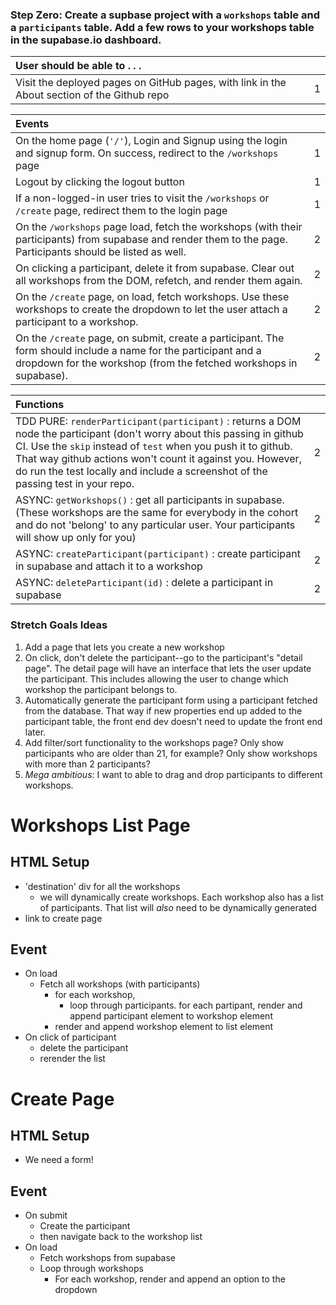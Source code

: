 ### Step Zero: Create a supbase project with a `workshops` table and a `participants` table. Add a few rows to your workshops table in the supabase.io dashboard.

| User should be able to . . .                                                         |             |
| :----------------------------------------------------------------------------------- | ----------: |
| Visit the deployed pages on GitHub pages, with link in the About section of the Github repo |    1 |

| Events                                                                                |             |
| :----------------------------------------------------------------------------------- | ----------: |
| On the home page (`'/'`), Login and Signup using the login and signup form. On success, redirect to the `/workshops` page   |        1 |
| Logout by clicking the logout button                                                       |        1 |
| If a non-logged-in user tries to visit the `/workshops` or `/create` page, redirect them to the login page     |       1 |
| On the `/workshops` page load, fetch the workshops (with their participants) from supabase and render them to the page. Participants should be listed as well.         |        2 |
| On clicking a participant, delete it from supabase. Clear out all workshops from the DOM, refetch, and render them again.                                              |        2 |
| On the `/create` page, on load, fetch workshops. Use these workshops to create the dropdown to let the user attach a participant to a workshop.                            |        2 |
| On the `/create` page, on submit, create a participant. The form should include a name for the participant and a dropdown for the workshop (from the fetched workshops in supabase).                            |        2 |


| Functions                                                                                |             |
| :----------------------------------------------------------------------------------- | ----------: |
| TDD PURE: `renderParticipant(participant)` : returns a DOM node the participant (don't worry about this passing in github CI. Use the `skip` instead of `test` when you push it to github. That way github actions won't count it against you. However, do run the test locally and include a screenshot of the passing test in your repo. |2|
| ASYNC: `getWorkshops()` : get all participants in supabase. (These workshops are the same for everybody in the cohort and do not 'belong' to any particular user. Your participants will show up only for you) |2|
| ASYNC: `createParticipant(participant)` : create participant in supabase and attach it to a workshop |2|
| ASYNC: `deleteParticipant(id)` : delete a participant in supabase |2|

### Stretch Goals Ideas
1) Add a page that lets you create a new workshop
2) On click, don't delete the participant--go to the participant's "detail page". The detail page will have an interface that lets the user update the participant. This includes allowing the user to change which workshop the participant belongs to.
3) Automatically generate the participant form using a participant fetched from the database. That way if new properties end up added to the participant table, the front end dev doesn't need to update the front end later.
4) Add filter/sort functionality to the workshops page? Only show participants who are older than 21, for example? Only show workshops with more than 2 participants?
5) _Mega ambitious_: I want to able to drag and drop participants to different workshops.


# Workshops List Page

## HTML Setup
- 'destination' div for all the workshops
  - we will dynamically create workshops. Each workshop also has a list of participants. That list will _also_ need to be dynamically generated
- link to create page

## Event
- On load
  - Fetch all workshops (with participants)
    - for each workshop, 
      - loop through participants. for each partipant, render and append participant element to workshop element
    - render and append workshop element to list element
- On click of participant
  - delete the participant
  - rerender the list

# Create Page
## HTML Setup
- We need a form!

## Event
- On submit
  - Create the participant
  - then navigate back to the workshop list
- On load
  - Fetch workshops from supabase
  - Loop through workshops
    - For each workshop, render and append an option to the dropdown
